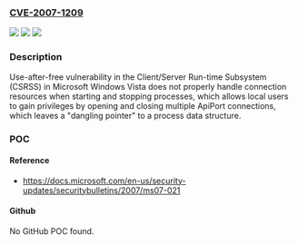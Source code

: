 ### [CVE-2007-1209](https://cve.mitre.org/cgi-bin/cvename.cgi?name=CVE-2007-1209)
![](https://img.shields.io/static/v1?label=Product&message=n%2Fa&color=blue)
![](https://img.shields.io/static/v1?label=Version&message=n%2Fa&color=blue)
![](https://img.shields.io/static/v1?label=Vulnerability&message=n%2Fa&color=brighgreen)

### Description

Use-after-free vulnerability in the Client/Server Run-time Subsystem (CSRSS) in Microsoft Windows Vista does not properly handle connection resources when starting and stopping processes, which allows local users to gain privileges by opening and closing multiple ApiPort connections, which leaves a "dangling pointer" to a process data structure.

### POC

#### Reference
- https://docs.microsoft.com/en-us/security-updates/securitybulletins/2007/ms07-021

#### Github
No GitHub POC found.

